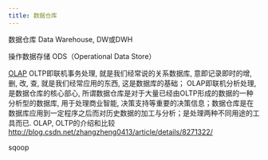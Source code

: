 ```yaml
---
title: 数据仓库
---
```



数据仓库
Data Warehouse, DW或DWH


操作数据存储
ODS（Operational Data Store）

[OLAP](https://baike.baidu.com/item/%E8%81%94%E6%9C%BA%E5%88%86%E6%9E%90%E5%A4%84%E7%90%86/423874?fromtitle=OLAP&fromid=1049009&fr=aladdin)
OLTP即联机事务处理, 就是我们经常说的关系数据库, 意即记录即时的增, 删, 改, 查, 就是我们经常应用的东西, 这是数据库的基础；
OLAP即联机分析处理, 是数据仓库的核心部心, 所谓数据仓库是对于大量已经由OLTP形成的数据的一种分析型的数据库, 用于处理商业智能, 决策支持等重要的决策信息；数据仓库是在数据库应用到一定程序之后而对历史数据的加工与分析；是处理两种不同用途的工具而已.
OLAP, OLTP的介绍和比较
http://blog.csdn.net/zhangzheng0413/article/details/8271322/


sqoop

[](https://github.com/dantezhao/data-warehouse)
[](https://dantezhao.gitbooks.io/data-warehouse-in-action/content/)
